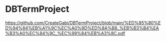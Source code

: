 # DBTermProject

https://github.com/CreateGabi/DBTermProject/blob/main/%ED%85%80%ED%94%84%EB%A1%9C%EC%A0%9D%ED%8A%B8_%EB%B3%B4%EA%B3%A0%EC%84%9C_%EC%99%84%EB%A3%8C.pdf
